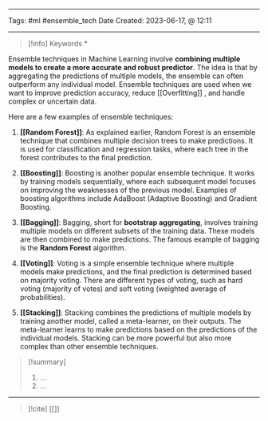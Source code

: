-----------------------
Tags: #ml #ensemble_tech 
Date Created:  2023-06-17, @ 12:11

---
>[!info] Keywords
>*

Ensemble techniques in Machine Learning involve **combining multiple models to create a more accurate and robust predictor**. The idea is that by aggregating the predictions of multiple models, the ensemble can often outperform any individual model. Ensemble techniques are used when we want to improve prediction accuracy, reduce 
[[Overfitting]] , and handle complex or uncertain data.

Here are a few examples of ensemble techniques:

1. **[[Random Forest]]**: As explained earlier, Random Forest is an ensemble technique that combines multiple decision trees to make predictions. It is used for classification and regression tasks, where each tree in the forest contributes to the final prediction.
    
2. **[[Boosting]]**: Boosting is another popular ensemble technique. It works by training models sequentially, where each subsequent model focuses on improving the weaknesses of the previous model. Examples of boosting algorithms include AdaBoost (Adaptive Boosting) and Gradient Boosting.
    
3. **[[Bagging]]**: Bagging, short for **bootstrap aggregating**, involves training multiple models on different subsets of the training data. These models are then combined to make predictions. The famous example of bagging is the **Random Forest** algorithm.
    
4. **[[Voting]]**: Voting is a simple ensemble technique where multiple models make predictions, and the final prediction is determined based on majority voting. There are different types of voting, such as hard voting (majority of votes) and soft voting (weighted average of probabilities).
    
5. **[[Stacking]]**: Stacking combines the predictions of multiple models by training another model, called a meta-learner, on their outputs. The meta-learner learns to make predictions based on the predictions of the individual models. Stacking can be more powerful but also more complex than other ensemble techniques.












>[!summary] 
>1. ...
>2. ...

----
>[!cite]
> [[]]
> []()
